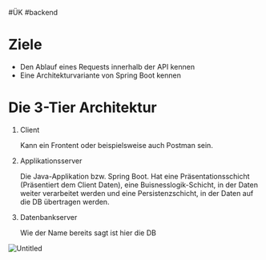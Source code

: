 #ÜK
#backend

# Ziele

- Den Ablauf eines Requests innerhalb der API kennen
- Eine Architekturvariante von Spring Boot kennen

# Die 3-Tier Architektur

1. Client
    
    Kann ein Frontent oder beispielsweise auch Postman sein. 
    
2. Applikationsserver
    
    Die Java-Applikation bzw. Spring Boot. Hat eine Präsentationsschicht (Präsentiert dem Client Daten), eine Buisnesslogik-Schicht, in der Daten weiter verarbeitet werden und eine Persistenzschicht, in der Daten auf die DB übertragen werden.
    
3. Datenbankserver
    
    Wie der Name bereits sagt ist hier die DB
    

![Untitled](ÜK/ÜK%20-%20Backend/Fotos%20&%20PDF's/Untitled%202.png)